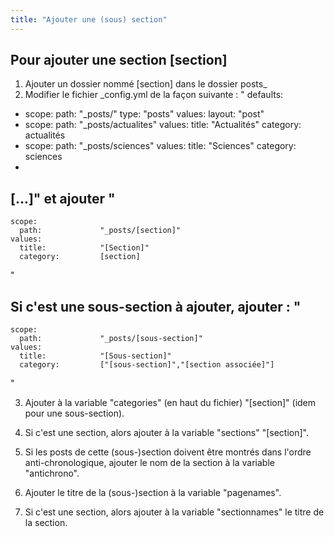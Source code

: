 ```yaml
---
title: "Ajouter une (sous) section"
---
```


## Pour ajouter une section [section] ##
1) Ajouter un dossier nommé [section] dans le dossier posts_
2) Modifier le fichier _config.yml de la façon suivante :
"
defaults:
  -
    scope:
      path:             "_posts/"
      type:             "posts"
    values:
      layout:           "post"
  -
    scope:
      path:             "_posts/actualites"
    values:
      title:            "Actualités"
      category:         actualités
  -
    scope:
      path:             "_posts/sciences"
    values:
      title:            "Sciences"
      category:         sciences
  -
[...]"
et ajouter
"
  -
    scope:
      path:             "_posts/[section]"
    values:
      title:            "[Section]"
      category:         [section]
"

Si c'est une sous-section à ajouter, ajouter :
"
  -
    scope:
      path:             "_posts/[sous-section]"
    values:
      title:            "[Sous-section]"
      category:         ["[sous-section]","[section associée]"]
"

3) Ajouter à la variable "categories" (en haut du fichier) "[section]" (idem pour une sous-section).

4) Si c'est une section, alors ajouter à la variable "sections" "[section]".

5) Si les posts de cette (sous-)section doivent être montrés dans l'ordre anti-chronologique, ajouter le nom de la section à la variable "antichrono".

6) Ajouter le titre de la (sous-)section à la variable "pagenames".

7) Si c'est une section, alors ajouter à la variable "sectionnames" le titre de la section.


